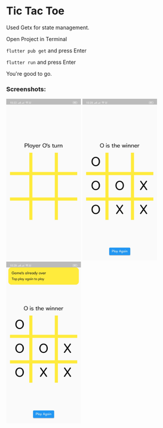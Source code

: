 # Tic Tac Toe
Used Getx for state management.

Open Project in Terminal

`flutter pub get` and press Enter

`flutter run` and press Enter

You're good to go.

### Screenshots:
<img src="photos/screenshot1.jpg" width="200">
<img src="photos/screenshot2.jpg" width="200">
<img src="photos/screenshot3.jpg" width="200">
